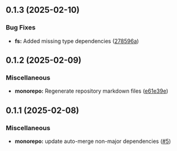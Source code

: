 ## 0.1.3 (2025-02-10)

### Bug Fixes

- **fs:** Added missing type dependencies ([278596a](https://github.com/storm-software/stryke/commit/278596a))

## 0.1.2 (2025-02-09)

### Miscellaneous

- **monorepo:** Regenerate repository markdown files ([e61e39e](https://github.com/storm-software/stryke/commit/e61e39e))

## 0.1.1 (2025-02-08)

### Miscellaneous

  - **monorepo:** update auto-merge non-major dependencies ([#5](https://github.com/storm-software/stryke/pull/5))
